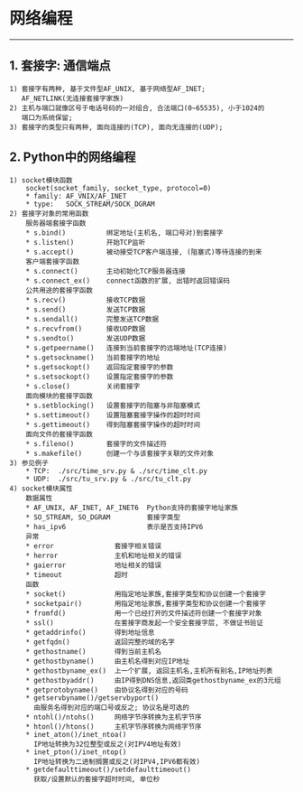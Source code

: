 # **网络编程**
***



## **1. 套接字: 通信端点**
    1) 套接字有两种, 基于文件型AF_UNIX, 基于网络型AF_INET;
       AF_NETLINK(无连接套接字家族)
    2) 主机与端口就像区号于电话号码的一对组合, 合法端口(0~65535), 小于1024的
       端口为系统保留;
    3) 套接字的类型只有两种, 面向连接的(TCP), 面向无连接的(UDP);



## **2. Python中的网络编程**
    1) socket模块函数
        socket(socket_family, socket_type, protocol=0)
        * family: AF_VNIX/AF_INET
        * type:   SOCK_STREAM/SOCK_DGRAM
    2) 套接字对象的常用函数
        服务器端套接字函数
        * s.bind()          绑定地址(主机名, 端口号对)到套接字
        * s.listen()        开始TCP监听
        * s.accept()        被动接受TCP客户端连接, (阻塞式)等待连接的到来
        客户端套接字函数
        * s.connect()       主动初始化TCP服务器连接
        * s.connect_ex()    connect函数的扩展, 出错时返回错误码
        公共用途的套接字函数
        * s.recv()          接收TCP数据
        * s.send()          发送TCP数据
        * s.sendall()       完整发送TCP数据
        * s.recvfrom()      接收UDP数据
        * s.sendto()        发送UDP数据
        * s.getpeername()   连接到当前套接字的远端地址(TCP连接)
        * s.getsockname()   当前套接字的地址
        * s.getsockopt()    返回指定套接字的参数
        * s.setsockopt()    设置指定套接字的参数
        * s.close()         关闭套接字
        面向模块的套接字函数
        * s.setblocking()   设置套接字的阻塞与非阻塞模式
        * s.settimeout()    设置阻塞套接字操作的超时时间
        * s.gettimeout()    得到阻塞套接字操作的超时时间
        面向文件的套接字函数
        * s.fileno()        套接字的文件描述符
        * s.makefile()      创建一个与该套接字关联的文件对象
    3) 参见例子 
        * TCP:  ./src/time_srv.py & ./src/time_clt.py 
        * UDP:  ./src/tu_srv.py & ./src/tu_clt.py 
    4) socket模块属性
        数据属性
        * AF_UNIX, AF_INET, AF_INET6  Python支持的套接字地址家族
        * SO_STREAM, SO_DGRAM         套接字类型
        * has_ipv6                    表示是否支持IPV6
        异常
        * error               套接字相关错误
        * herror              主机和地址相关的错误
        * gaierror            地址相关的错误
        * timeout             超时
        函数　
        * socket()            用指定地址家族,套接字类型和协议创建一个套接字
        * socketpair()        用指定地址家族,套接字类型和协议创建一个套接字
        * fromfd()            用一个已经打开的文件描述符创建一个套接字对象
        * ssl()               在套接字商发起一个安全套接字层, 不做证书验证
        * getaddrinfo()       得到地址信息　
        * getfqdn()           返回完整的域的名字
        * gethostname()       得到当前主机名
        * gethostbyname()     由主机名得到对应IP地址
        * gethostbyname_ex()  上一个扩展, 返回主机名,主机所有别名,IP地址列表
        * gethostbyaddr()     由IP得到DNS信息,返回类gethostbyname_ex的3元组
        * getprotobyname()    由协议名得到对应的号码
        * getservbyname()/getservbyport()
          由服务名得到对应的端口号或反之; 协议名是可选的
        * ntohl()/ntohs()     网络字节序转换为主机字节序
        * htonl()/htons()     主机字节序转换为网络字节序
        * inet_aton()/inet_ntoa()
          IP地址转换为32位整型或反之(对IPV4地址有效)
        * inet_pton()/inet_ntop()
          IP地址转换为二进制搁置或反之(对IPV4,IPV6都有效)
        * getdefaulttimeout()/setdefaulttimeout()
          获取/设置默认的套接字超时时间, 单位秒
